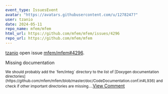 ```yaml
---
event_type: IssuesEvent
avatar: "https://avatars.githubusercontent.com/u/1278247?"
user: tzanio
date: 2024-05-11
repo_name: mfem/mfem
html_url: https://github.com/mfem/mfem/issues/4296
repo_url: https://github.com/mfem/mfem
---
```


<a href='https://github.com/tzanio' target='_blank'>tzanio</a> open issue <a href='https://github.com/mfem/mfem/issues/4296' target='_blank'>mfem/mfem#4296</a>.

<p>Missing documentation</p><small>We should probably add the `fem/integ` directory to the list of [Doxygen documentation directories](https://github.com/mfem/mfem/blob/master/doc/CodeDocumentation.conf.in#L936) and check if other important directories are missing....</small><a href='https://github.com/mfem/mfem/issues/4296' target='_blank'>View Comment</a>
